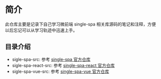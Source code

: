 # 简介

此仓库主要是记录下自己学习微前端 single-spa 相关库源码的笔记和注释，方便以后忘记可以从学习轨迹中迅速上手。

## 目录介绍

- sigle-spa-src: 参考 [single-spa 官方仓库](https://github.com/single-spa/single-spa)
- sigle-spa-react-src: 参考 [single-spa-react 官方仓库](https://github.com/single-spa/single-spa-react)
- sigle-spa-vue-src: 参考 [single-spa-vue 官方仓库](https://github.com/single-spa/single-spa-vue)
